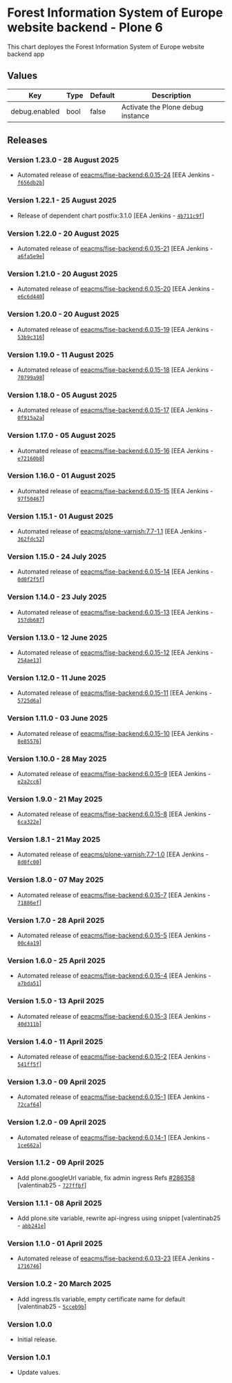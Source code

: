 # Forest Information System of Europe website backend - Plone 6

This chart deployes the Forest Information System of Europe website backend app

## Values

| Key           | Type | Default | Description                       |
| ------------- | ---- | ------- | --------------------------------- |
| debug.enabled | bool | false   | Activate the Plone debug instance |

## Releases

### Version 1.23.0 - 28 August 2025
- Automated release of [eeacms/fise-backend:6.0.15-24](https://github.com/eea/fise-backend/releases) [EEA Jenkins - [`f656db2b`](https://github.com/eea/helm-charts/commit/f656db2be01a0116a421a40adc95b0121b19515d)]

### Version 1.22.1 - 25 August 2025
- Release of dependent chart postfix:3.1.0 [EEA Jenkins - [`4b711c9f`](https://github.com/eea/helm-charts/commit/4b711c9f9e430051d173721c710cb21997feba31)]

### Version 1.22.0 - 20 August 2025
- Automated release of [eeacms/fise-backend:6.0.15-21](https://github.com/eea/fise-backend/releases) [EEA Jenkins - [`a6fa5e9e`](https://github.com/eea/helm-charts/commit/a6fa5e9e2c43ede4c7445c555c5473187fc584ed)]

### Version 1.21.0 - 20 August 2025
- Automated release of [eeacms/fise-backend:6.0.15-20](https://github.com/eea/fise-backend/releases) [EEA Jenkins - [`e6c6d440`](https://github.com/eea/helm-charts/commit/e6c6d440d3bb3589229aca547bea28182ae5aa67)]

### Version 1.20.0 - 20 August 2025
- Automated release of [eeacms/fise-backend:6.0.15-19](https://github.com/eea/fise-backend/releases) [EEA Jenkins - [`53b9c316`](https://github.com/eea/helm-charts/commit/53b9c31671eeb4e5eb6e69ed06a816f07626967e)]

### Version 1.19.0 - 11 August 2025
- Automated release of [eeacms/fise-backend:6.0.15-18](https://github.com/eea/fise-backend/releases) [EEA Jenkins - [`70799a98`](https://github.com/eea/helm-charts/commit/70799a98a00500cc9d1c620772bc9640c2424c3b)]

### Version 1.18.0 - 05 August 2025
- Automated release of [eeacms/fise-backend:6.0.15-17](https://github.com/eea/fise-backend/releases) [EEA Jenkins - [`0f915a2a`](https://github.com/eea/helm-charts/commit/0f915a2a6427f7bd07bb8adfa0e7046fba794cdc)]

### Version 1.17.0 - 05 August 2025
- Automated release of [eeacms/fise-backend:6.0.15-16](https://github.com/eea/fise-backend/releases) [EEA Jenkins - [`e72160b8`](https://github.com/eea/helm-charts/commit/e72160b83021da68f4ec37f5204a55782c0722fa)]

### Version 1.16.0 - 01 August 2025
- Automated release of [eeacms/fise-backend:6.0.15-15](https://github.com/eea/fise-backend/releases) [EEA Jenkins - [`97f50467`](https://github.com/eea/helm-charts/commit/97f50467a5ee76a8010d5697d4af70ce3cb12993)]

### Version 1.15.1 - 01 August 2025
- Automated release of [eeacms/plone-varnish:7.7-1.1](https://github.com/eea/plone-varnish/releases) [EEA Jenkins - [`362fdc52`](https://github.com/eea/helm-charts/commit/362fdc52b92e41974aaba0287dd51d1bcb3ba2d0)]

### Version 1.15.0 - 24 July 2025
- Automated release of [eeacms/fise-backend:6.0.15-14](https://github.com/eea/fise-backend/releases) [EEA Jenkins - [`0d0f2f5f`](https://github.com/eea/helm-charts/commit/0d0f2f5f71c049e40cd2916de46bfe38c435bae7)]

### Version 1.14.0 - 23 July 2025
- Automated release of [eeacms/fise-backend:6.0.15-13](https://github.com/eea/fise-backend/releases) [EEA Jenkins - [`157db687`](https://github.com/eea/helm-charts/commit/157db6876a647f8226e3f1cc138a72fef1bf6e70)]

### Version 1.13.0 - 12 June 2025
- Automated release of [eeacms/fise-backend:6.0.15-12](https://github.com/eea/fise-backend/releases) [EEA Jenkins - [`254ae13`](https://github.com/eea/helm-charts/commit/254ae133c536089109cf95f3838130104cadee55)]

### Version 1.12.0 - 11 June 2025
- Automated release of [eeacms/fise-backend:6.0.15-11](https://github.com/eea/fise-backend/releases) [EEA Jenkins - [`5725d6a`](https://github.com/eea/helm-charts/commit/5725d6af02541fddd2972fb3bfd2b45c3d5f80f3)]

### Version 1.11.0 - 03 June 2025
- Automated release of [eeacms/fise-backend:6.0.15-10](https://github.com/eea/fise-backend/releases) [EEA Jenkins - [`8e85576`](https://github.com/eea/helm-charts/commit/8e855769b0866411597448c3ef146814f9b48fde)]

### Version 1.10.0 - 28 May 2025
- Automated release of [eeacms/fise-backend:6.0.15-9](https://github.com/eea/fise-backend/releases) [EEA Jenkins - [`e2a2cc6`](https://github.com/eea/helm-charts/commit/e2a2cc644166f9186ae13289d92ce35045becd3f)]

### Version 1.9.0 - 21 May 2025
- Automated release of [eeacms/fise-backend:6.0.15-8](https://github.com/eea/fise-backend/releases) [EEA Jenkins - [`6ca322e`](https://github.com/eea/helm-charts/commit/6ca322e8ce466a3ee28e32ce7b948a3d29b9b32d)]

### Version 1.8.1 - 21 May 2025
- Automated release of [eeacms/plone-varnish:7.7-1.0](https://github.com/eea/plone-varnish/releases) [EEA Jenkins - [`8d0fc00`](https://github.com/eea/helm-charts/commit/8d0fc009a6b743d7e5d31a92fc488102d1e692b0)]

### Version 1.8.0 - 07 May 2025
- Automated release of [eeacms/fise-backend:6.0.15-7](https://github.com/eea/fise-backend/releases) [EEA Jenkins - [`71886ef`](https://github.com/eea/helm-charts/commit/71886ef42e9bc09b10e2c030e2d1d16fd0559752)]

### Version 1.7.0 - 28 April 2025
- Automated release of [eeacms/fise-backend:6.0.15-5](https://github.com/eea/fise-backend/releases) [EEA Jenkins - [`00c4a19`](https://github.com/eea/helm-charts/commit/00c4a1913b37263a3f0fef5aa36b81f1e1b78837)]

### Version 1.6.0 - 25 April 2025
- Automated release of [eeacms/fise-backend:6.0.15-4](https://github.com/eea/fise-backend/releases) [EEA Jenkins - [`a7bda51`](https://github.com/eea/helm-charts/commit/a7bda5106c2a22e0afa34781ebac3ae7ea0f6c3b)]

### Version 1.5.0 - 13 April 2025
- Automated release of [eeacms/fise-backend:6.0.15-3](https://github.com/eea/fise-backend/releases) [EEA Jenkins - [`40d311b`](https://github.com/eea/helm-charts/commit/40d311bb35b10f36ecce82643bc9a9adadf0d47d)]

### Version 1.4.0 - 11 April 2025
- Automated release of [eeacms/fise-backend:6.0.15-2](https://github.com/eea/fise-backend/releases) [EEA Jenkins - [`541ff5f`](https://github.com/eea/helm-charts/commit/541ff5f3757220de7481220ac68c6e50b872fdd2)]

### Version 1.3.0 - 09 April 2025
- Automated release of [eeacms/fise-backend:6.0.15-1](https://github.com/eea/fise-backend/releases) [EEA Jenkins - [`72caf64`](https://github.com/eea/helm-charts/commit/72caf64deff5c4b255c486614bb3c01a5a05534b)]

### Version 1.2.0 - 09 April 2025
- Automated release of [eeacms/fise-backend:6.0.14-1](https://github.com/eea/fise-backend/releases) [EEA Jenkins - [`1ce662a`](https://github.com/eea/helm-charts/commit/1ce662a7183d41a6828a49ef580428220eebb6cf)]

### Version 1.1.2 - 09 April 2025
- Add plone.googleUrl variable, fix admin ingress Refs [#286358](https://taskman.eionet.europa.eu/issues/286358) [valentinab25 - [`727ffbf`](https://github.com/eea/helm-charts/commit/727ffbf03de5d20de70fe70da7fb4553b0052dc2)]

### Version 1.1.1 - 08 April 2025
- Add plone.site variable, rewrite api-ingress using snippet [valentinab25 - [`abb241e`](https://github.com/eea/helm-charts/commit/abb241e489d9e3c6c3e131e331df9985fbc4fb3a)]

### Version 1.1.0 - 01 April 2025
- Automated release of [eeacms/fise-backend:6.0.13-23](https://github.com/eea/fise-backend/releases) [EEA Jenkins - [`1716746`](https://github.com/eea/helm-charts/commit/1716746e78fef0df4209a1228268bf33a8f70259)]

### Version 1.0.2 - 20 March 2025
- Add ingress.tls variable, empty certificate name for default [valentinab25 - [`5cceb9b`](https://github.com/eea/helm-charts/commit/5cceb9b60d74a9d703476694a250d0cd2a38c252)]

### Version 1.0.0

- Initial release.

### Version 1.0.1

- Update values.
